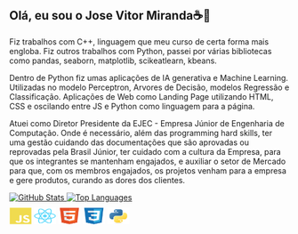 ## Olá, eu sou o Jose Vitor Miranda☕🌹
<!--Faço Egenharia de Computação na UFSC e estou no terceiro semestre! -->
Fiz trabalhos com C++, linguagem que meu curso de certa forma mais engloba.
Fiz outros trabalhos com Python, passei por várias bibliotecas como pandas, seaborn, matplotlib, scikeatlearn, kbeans. 

Dentro de Python fiz umas aplicações de IA generativa e Machine Learning. Utilizadas no modelo Perceptron, Arvores de Decisão, modelos Regressão e Classificação.
Aplicações de Web como Landing Page utilizando HTML, CSS e oscilando entre JS e Python como linguagem para a página.

Atuei como Diretor Presidente da EJEC - Empresa Júnior de Engenharia de Computação. Onde é necessário, além das programming hard skills, ter 
uma gestão cuidando das documentações que são aprovadas ou reprovadas pela Brasil Júnior, ter cuidado com a cultura da Empresa, para que os integrantes se mantenham engajados,
e auxiliar o setor de Mercado para que, com os membros engajados, os projetos venham para a empresa e gere produtos, curando as dores dos clientes.


<div>
  <a href="https://beacons.ai/joseevitor">
    <img 
      style="height:180px;" 
      src="https://github-readme-stats.vercel.app/api?username=joseevitor&show_icons=true&theme=dark&include_all_commits=true"
      alt="GitHub Stats"
    >
    <img 
      style="height:180px;" 
      src="https://github-readme-stats.vercel.app/api/top-langs/?username=joseevitor&layout=compact&langs_count=7&theme=dark"
      alt="Top Languages"
    >
  </a>
</div>

<div style="display: inline-block; margin-top: 10px;">
  <img align="center" alt="Jose-Js" height="30" width="40" src="https://raw.githubusercontent.com/devicons/devicon/master/icons/javascript/javascript-plain.svg">
  <!-- <img align="center" alt="Jose-Ts" height="30" width="40" src="https://raw.githubusercontent.com/devicons/devicon/master/icons/typescript/typescript-plain.svg"> -->
  <img align="center" alt="Jose-React" height="30" width="40" src="https://raw.githubusercontent.com/devicons/devicon/master/icons/react/react-original.svg">
  <img align="center" alt="Jose-HTML" height="30" width="40" src="https://raw.githubusercontent.com/devicons/devicon/master/icons/html5/html5-original.svg">
  <img align="center" alt="Jose-CSS" height="30" width="40" src="https://raw.githubusercontent.com/devicons/devicon/master/icons/css3/css3-original.svg">
  <img align="center" alt="Jose-Python" height="30" width="40" src="https://raw.githubusercontent.com/devicons/devicon/master/icons/python/python-original.svg">
  <!-- <img align="center" alt="Jose-Csharp" height="30" width="40" src="https://raw.githubusercontent.com/devicons/devicon/master/icons/csharp/csharp-original.svg"> -->
</div>
